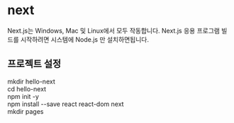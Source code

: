# next

Next.js는 Windows, Mac 및 Linux에서 모두 작동합니다. Next.js 응용 프로그램 빌드를 시작하려면 시스템에 Node.js 만 설치하면됩니다.

## 프로젝트 설정

mkdir hello-next  
cd hello-next  
npm init -y  
npm install --save react react-dom next  
mkdir pages
